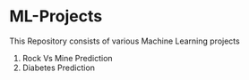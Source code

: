 # ML-Projects
This Repository consists of various Machine Learning projects
1. Rock Vs Mine Prediction
2. Diabetes Prediction
